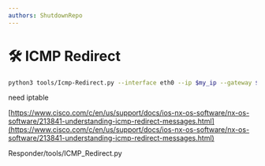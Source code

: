 ```yaml
---
authors: ShutdownRepo
---
```


# 🛠️ ICMP Redirect

```bash
python3 tools/Icmp-Redirect.py --interface eth0 --ip $my_ip --gateway $gateway --target $target --route $dnsserver1 --secondaryroute $dnsserver2
```

need iptable

[https://www.cisco.com/c/en/us/support/docs/ios-nx-os-software/nx-os-software/213841-understanding-icmp-redirect-messages.html](https://www.cisco.com/c/en/us/support/docs/ios-nx-os-software/nx-os-software/213841-understanding-icmp-redirect-messages.html)

Responder/tools/ICMP_Redirect.py


